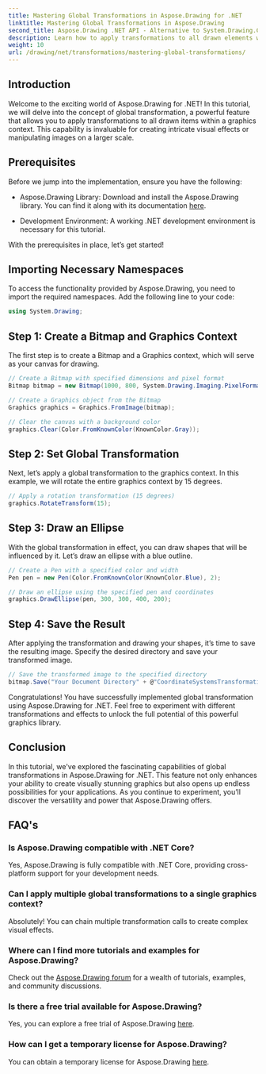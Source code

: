 ```yaml
---
title: Mastering Global Transformations in Aspose.Drawing for .NET
linktitle: Mastering Global Transformations in Aspose.Drawing
second_title: Aspose.Drawing .NET API - Alternative to System.Drawing.Common
description: Learn how to apply transformations to all drawn elements within a graphics context, enabling you to create captivating visual effects and efficiently manipulate images.
weight: 10
url: /drawing/net/transformations/mastering-global-transformations/
---
```

## Introduction

Welcome to the exciting world of Aspose.Drawing for .NET! In this tutorial, we will delve into the concept of global transformation, a powerful feature that allows you to apply transformations to all drawn items within a graphics context. This capability is invaluable for creating intricate visual effects or manipulating images on a larger scale.

## Prerequisites

Before we jump into the implementation, ensure you have the following:

- Aspose.Drawing Library: Download and install the Aspose.Drawing library. You can find it along with its documentation [here](https://reference.aspose.com/drawing/net/).
  
- Development Environment: A working .NET development environment is necessary for this tutorial.

With the prerequisites in place, let’s get started!

## Importing Necessary Namespaces

To access the functionality provided by Aspose.Drawing, you need to import the required namespaces. Add the following line to your code:

```csharp
using System.Drawing;
```

## Step 1: Create a Bitmap and Graphics Context

The first step is to create a Bitmap and a Graphics context, which will serve as your canvas for drawing.

```csharp
// Create a Bitmap with specified dimensions and pixel format
Bitmap bitmap = new Bitmap(1000, 800, System.Drawing.Imaging.PixelFormat.Format32bppPArgb);

// Create a Graphics object from the Bitmap
Graphics graphics = Graphics.FromImage(bitmap);

// Clear the canvas with a background color
graphics.Clear(Color.FromKnownColor(KnownColor.Gray));
```

## Step 2: Set Global Transformation

Next, let’s apply a global transformation to the graphics context. In this example, we will rotate the entire graphics context by 15 degrees.

```csharp
// Apply a rotation transformation (15 degrees)
graphics.RotateTransform(15);
```

## Step 3: Draw an Ellipse

With the global transformation in effect, you can draw shapes that will be influenced by it. Let’s draw an ellipse with a blue outline.

```csharp
// Create a Pen with a specified color and width
Pen pen = new Pen(Color.FromKnownColor(KnownColor.Blue), 2);

// Draw an ellipse using the specified pen and coordinates
graphics.DrawEllipse(pen, 300, 300, 400, 200);
```

## Step 4: Save the Result

After applying the transformation and drawing your shapes, it’s time to save the resulting image. Specify the desired directory and save your transformed image.

```csharp
// Save the transformed image to the specified directory
bitmap.Save("Your Document Directory" + @"CoordinateSystemsTransformations\GlobalTransformation_out.png");
```

Congratulations! You have successfully implemented global transformation using Aspose.Drawing for .NET. Feel free to experiment with different transformations and effects to unlock the full potential of this powerful graphics library.

## Conclusion

In this tutorial, we've explored the fascinating capabilities of global transformations in Aspose.Drawing for .NET. This feature not only enhances your ability to create visually stunning graphics but also opens up endless possibilities for your applications. As you continue to experiment, you’ll discover the versatility and power that Aspose.Drawing offers.

## FAQ's

### Is Aspose.Drawing compatible with .NET Core?

Yes, Aspose.Drawing is fully compatible with .NET Core, providing cross-platform support for your development needs.

### Can I apply multiple global transformations to a single graphics context?

Absolutely! You can chain multiple transformation calls to create complex visual effects.

### Where can I find more tutorials and examples for Aspose.Drawing?

Check out the [Aspose.Drawing forum](https://forum.aspose.com/c/diagram/17) for a wealth of tutorials, examples, and community discussions.

### Is there a free trial available for Aspose.Drawing?

Yes, you can explore a free trial of Aspose.Drawing [here](https://releases.aspose.com/).

### How can I get a temporary license for Aspose.Drawing?

You can obtain a temporary license for Aspose.Drawing [here](https://purchase.conholdate.com/temporary-license/).
